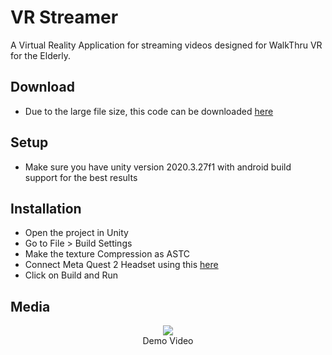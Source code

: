<h1>VR Streamer</h1>
A Virtual Reality Application for streaming videos designed for WalkThru VR for the Elderly.
<h2>Download</h2>
<ul>
	<li>Due to the large file size, this code can be downloaded <a href="https://drive.google.com/drive/folders/1ayM4j7tXttuqgFSCiCcq8on77mNAZHbu?usp=sharing">here</a> </li>
</ul>
<h2>Setup</h2>
<ul>
	<li>Make sure you have unity version 2020.3.27f1 with android build support for the best results</li>
</ul>
<h2>Installation</h2>
<ul>
	<li>Open the project in Unity</li>
	<li>Go to File > Build Settings</li>
	<li>Make the texture Compression as ASTC</li>
	<li>Connect Meta Quest 2 Headset using this <a href="https://developer.oculus.com/documentation/unity/unity-enable-device/">here</a></li>
	<li>Click on Build and Run</li>
</ul>
<h2>Media</h2>
<p align="center">
  <img src="/github/1.gif">
  <br>Demo Video
</p>
